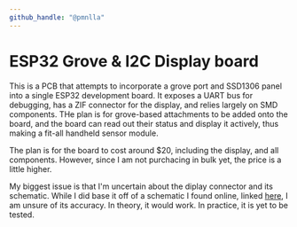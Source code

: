 ```yaml
---
github_handle: "@pmnlla"
---
```


# ESP32 Grove & I2C Display board

This is a PCB that attempts to incorporate a grove port and SSD1306 panel into a single ESP32 development board.
It exposes a UART bus for debugging, has a ZIF connector for the display, and relies largely on SMD components.
THe plan is for grove-based attachments to be added onto the board, and the board can read out their status and display it actively, thus making a fit-all handheld sensor module.

The plan is for the board to cost around $20, including the display, and all components. However, since I am not purchacing in bulk yet, the price is a little higher.

My biggest issue is that I'm uncertain about the diplay connector and its schematic. While I did base it off of a schematic I found online, linked [here](http://wiki.sunfounder.cc/index.php?title=OLED-SSD1306_Module), I am unsure of its accuracy.
In theory, it would work. In practice, it is yet to be tested.
